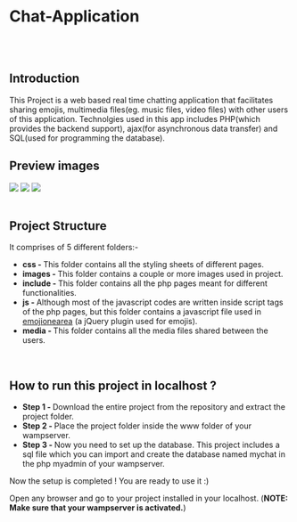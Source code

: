 # Chat-Application
<br>
<br>
<h2>Introduction</h2>
    <p>This Project is a web based real time chatting application that facilitates sharing emojis, multimedia files(eg. music files, video files) with other users of this application. Technolgies used in this app includes PHP(which provides the backend support), ajax(for asynchronous data transfer) and SQL(used for programming the database).
    
<h2>Preview images</h2>
<img src="https://github.com/hirohit2001/Chat-Application-using-Ajax-PHP-MySQL/blob/master/images/login.png">
<img src="https://github.com/hirohit2001/Chat-Application-using-Ajax-PHP-MySQL/blob/master/images/chat.png">
<img src="https://github.com/hirohit2001/Chat-Application-using-Ajax-PHP-MySQL/blob/master/images/chat2.png">
<br><br>
<h2>Project Structure</h2>
<p>It comprises of 5 different folders:-</p>
<ul>
  <li>
    <b>css - </b> This folder contains all the styling sheets of different pages.
  </li>
  <li>
    <b>images - </b> This folder contains a couple or more images used in project.
  </li>
  <li>
    <b>include - </b> This folder contains all the php pages meant for different functionalities.
  </li>
  <li>
    <b>js - </b> Although most of the javascript codes are written inside script tags of the php pages, but this folder contains a javascript file used in <a href="https://github.com/mervick/emojionearea">emojionearea</a> (a jQuery plugin used for emojis).
  </li>
  <li>
    <b>media - </b> This folder contains all the media files shared between the users.
  </li>
</ul>

<br>
<h2>How to run this project in localhost ?</h2>

* <b>Step 1 - </b> Download the entire project from the repository and extract the project folder.
* <b>Step 2 - </b> Place the project folder inside the www folder of your wampserver.
* <b>Step 3 - </b> Now you need to set up the database. This project includes a sql file which you can import and create the database named mychat in the php myadmin of your wampserver.

Now the setup is completed ! You are ready to use it :) 

Open any browser and go to your project installed in your localhost. (<b>NOTE: Make sure that your wampserver is activated.</b>)

